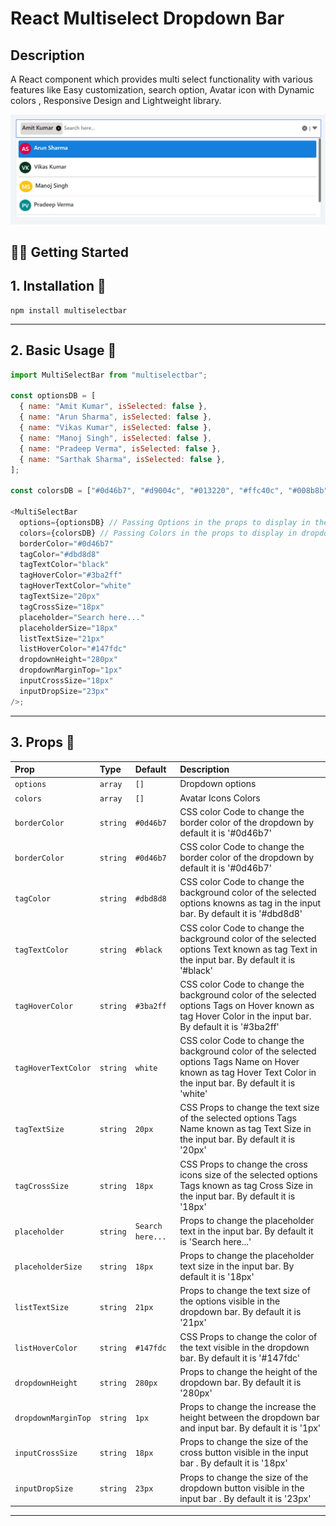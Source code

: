 # React Multiselect Dropdown Bar

## Description

A React component which provides multi select functionality with various features like Easy customization, search option, Avatar icon with Dynamic colors , Responsive Design and Lightweight library.

![Multiselect](src/multiselectbar.png)

## 🏳️‍🌈 Getting Started

## 1. Installation 🔧

```
npm install multiselectbar

```

---

## 2. Basic Usage 📑

```js
import MultiSelectBar from "multiselectbar";

const optionsDB = [
  { name: "Amit Kumar", isSelected: false },
  { name: "Arun Sharma", isSelected: false },
  { name: "Vikas Kumar", isSelected: false },
  { name: "Manoj Singh", isSelected: false },
  { name: "Pradeep Verma", isSelected: false },
  { name: "Sarthak Sharma", isSelected: false },
];

const colorsDB = ["#0d46b7", "#d9004c", "#013220", "#ffc40c", "#008b8b"];

<MultiSelectBar
  options={optionsDB} // Passing Options in the props to display in the dropdown
  colors={colorsDB} // Passing Colors in the props to display in dropdown Avatar
  borderColor="#0d46b7"
  tagColor="#dbd8d8"
  tagTextColor="black"
  tagHoverColor="#3ba2ff"
  tagHoverTextColor="white"
  tagTextSize="20px"
  tagCrossSize="18px"
  placeholder="Search here..."
  placeholderSize="18px"
  listTextSize="21px"
  listHoverColor="#147fdc"
  dropdownHeight="280px"
  dropdownMarginTop="1px"
  inputCrossSize="18px"
  inputDropSize="23px"
/>;
```

---

## 3. Props 💬

| Prop                | Type     | Default          | Description                                                                                                                                                       |
| :------------------ | :------- | :--------------- | :---------------------------------------------------------------------------------------------------------------------------------------------------------------- |
| `options`           | `array`  | `[]`             | Dropdown options                                                                                                                                                  |
| `colors`            | `array`  | `[]`             | Avatar Icons Colors                                                                                                                                               |
| `borderColor`       | `string` | `#0d46b7`        | CSS color Code to change the border color of the dropdown by default it is '#0d46b7'                                                                              |
| `borderColor`       | `string` | `#0d46b7`        | CSS color Code to change the border color of the dropdown by default it is '#0d46b7'                                                                              |
| `tagColor`          | `string` | `#dbd8d8`        | CSS color Code to change the background color of the selected options knowns as tag in the input bar. By default it is '#dbd8d8'                                  |
| `tagTextColor`      | `string` | `#black`         | CSS color Code to change the background color of the selected options Text known as tag Text in the input bar. By default it is '#black'                          |
| `tagHoverColor`     | `string` | `#3ba2ff`        | CSS color Code to change the background color of the selected options Tags on Hover known as tag Hover Color in the input bar. By default it is '#3ba2ff'         |
| `tagHoverTextColor` | `string` | `white`          | CSS color Code to change the background color of the selected options Tags Name on Hover known as tag Hover Text Color in the input bar. By default it is 'white' |
| `tagTextSize`       | `string` | `20px`           | CSS Props to change the text size of the selected options Tags Name known as tag Text Size in the input bar. By default it is '20px'                              |
| `tagCrossSize`      | `string` | `18px`           | CSS Props to change the cross icons size of the selected options Tags known as tag Cross Size in the input bar. By default it is '18px'                           |
| `placeholder`       | `string` | `Search here...` | Props to change the placeholder text in the input bar. By default it is 'Search here...'                                                                          |
| `placeholderSize`   | `string` | `18px`           | Props to change the placeholder text size in the input bar. By default it is '18px'                                                                               |
| `listTextSize`      | `string` | `21px`           | Props to change the text size of the options visible in the dropdown bar. By default it is '21px'                                                                 |
| `listHoverColor`    | `string` | `#147fdc`        | CSS Props to change the color of the text visible in the dropdown bar. By default it is '#147fdc'                                                                 |
| `dropdownHeight`    | `string` | `280px`          | Props to change the height of the dropdown bar. By default it is '280px'                                                                                          |
| `dropdownMarginTop` | `string` | `1px`            | Props to change the increase the height between the dropdown bar and input bar. By default it is '1px'                                                            |
| `inputCrossSize`    | `string` | `18px`           | Props to change the size of the cross button visible in the input bar . By default it is '18px'                                                                   |
| `inputDropSize`     | `string` | `23px`           | Props to change the size of the dropdown button visible in the input bar . By default it is '23px'                                                                |

---

